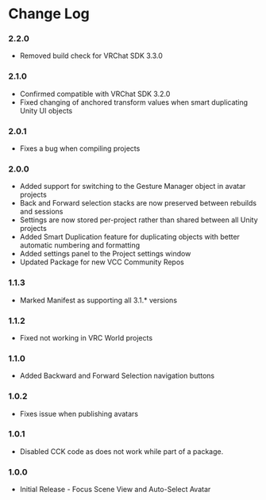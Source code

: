 # Change Log

### 2.2.0
* Removed build check for VRChat SDK 3.3.0

### 2.1.0
* Confirmed compatible with VRChat SDK 3.2.0
* Fixed changing of anchored transform values when smart duplicating Unity UI objects

### 2.0.1
* Fixes a bug when compiling projects

### 2.0.0
* Added support for switching to the Gesture Manager object in avatar projects
* Back and Forward selection stacks are now preserved between rebuilds and sessions
* Settings are now stored per-project rather than shared between all Unity projects
* Added Smart Duplication feature for duplicating objects with better automatic numbering and formatting
* Added settings panel to the Project settings window
* Updated Package for new VCC Community Repos

### 1.1.3
* Marked Manifest as supporting all 3.1.* versions

### 1.1.2
* Fixed not working in VRC World projects

### 1.1.0
* Added Backward and Forward Selection navigation buttons

### 1.0.2
* Fixes issue when publishing avatars

### 1.0.1
* Disabled CCK code as does not work while part of a package.

### 1.0.0

* Initial Release - Focus Scene View and Auto-Select Avatar
